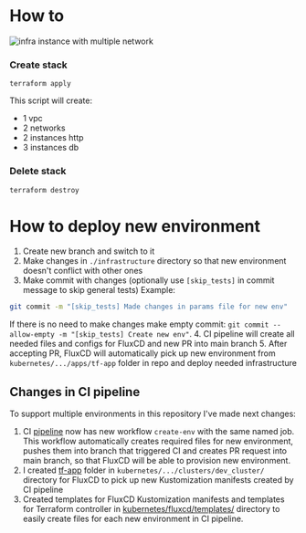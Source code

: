 # How to

![infra instance with multiple network](./img/03-multiple-network.png "infra instance with multiple network")

### Create stack

```
terraform apply
```

This script will create:
-   1 vpc
-   2 networks
-   2 instances http
-   3 instances db

### Delete stack

```
terraform destroy
```

# How to deploy new environment

1. Create new branch and switch to it
2. Make changes in `./infrastructure` directory so that new environment doesn't conflict with other ones
3. Make commit with changes (optionally use `[skip_tests]` in commit message to skip general tests)
  Example:
  ```bash
  git commit -m "[skip_tests] Made changes in params file for new env"
  ```
  If there is no need to make changes make empty commit: `git commit --allow-empty -m "[skip_tests] Create new env"`.
4. CI pipeline will create all needed files and configs for FluxCD and new PR into main branch
5. After accepting PR, FluxCD will automatically pick up new environment from `kubernetes/.../apps/tf-app` folder in repo and deploy needed infrastructure

## Changes in CI pipeline

To support multiple environments in this repository I've made next changes:
1. CI [pipeline](/.circleci/config.yml) now has new workflow `create-env` with the same named job. This workflow automatically creates required files for new environment, pushes them into branch that triggered CI and creates PR request into main branch, so that FluxCD will be able to provision new environment.
2. I created [tf-app](/kubernetes/fluxcd/repositories/infra-repo/clusters/dev-cluster/tf-app/) folder in `kubernetes/.../clusters/dev_cluster/` directory for FluxCD to pick up new Kustomization manifests created by CI pipeline
3. Created templates for FluxCD Kustomization manifests and templates for Terraform controller in [kubernetes/fluxcd/templates/](/kubernetes/fluxcd/templates/) directory to easily create files for each new environment in CI pipeline.
